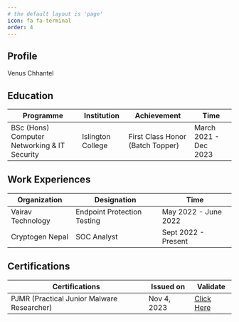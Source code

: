 ```yaml
---
# the default layout is 'page'
icon: fa fa-terminal
order: 4
---
```


## Profile

Venus Chhantel

## Education

| Programme  | Institution | Achievement | Time |
|--|--|--|--|
| BSc (Hons) Computer Networking & IT Security | Islington College | First Class Honor (Batch Topper) | March 2021 - Dec 2023 |


## Work Experiences

|Organization| Designation | Time |
|--|--|--|
| Vairav Technology | Endpoint Protection Testing | May 2022 - June 2022 |
| Cryptogen Nepal | SOC Analyst | Sept 2022 - Present |


## Certifications

|Certifications| Issued on  | Validate |
|--|--|--|
| PJMR (Practical Junior Malware Researcher) | Nov 4, 2023 | [Click Here](https://www.credential.net/972263eb-7fde-4acd-93ab-568e38077b55#gs.1999s6) |
